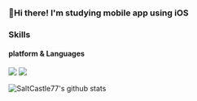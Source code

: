 ### 👋Hi there! I'm studying mobile app using iOS

### Skills
#### platform & Languages
<img src="https://img.shields.io/badge/iOS-000000?style=flat-square&logo=iOSd&logoColor=white"/>
<img src="https://img.shields.io/badge/Swift-000000?style=flat-square&logo=Swiftd&logoColor=white"/>

<!--
**SaltCastle77/SaltCastle77** is a ✨ _special_ ✨ repository because its `README.md` (this file) appears on your GitHub profile.

Here are some ideas to get you started:

- 🔭 I’m currently working on ...
- 🌱 I’m currently learning ...
- 👯 I’m looking to collaborate on ...
- 🤔 I’m looking for help with ...
- 💬 Ask me about ...
- 📫 How to reach me: ...
- 😄 Pronouns: ...
- ⚡ Fun fact: ...
-->
![SaltCastle77's github stats](https://github-readme-stats.vercel.app/api?username=SaltCastle77&show_icons=true)
